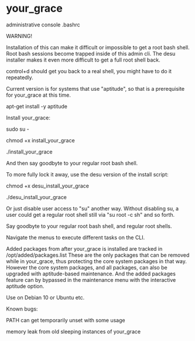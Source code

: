 # your_grace
administrative console .bashrc 

WARNING!

Installation of this can make it difficult or impossible to get a root bash shell.
Root bash sessions become trapped inside of this admin cli. The desu installer makes it even
more difficult to get a full root shell back.

control+d should get you back to a real shell, you might have to do it repeatedly.

Current version is for systems that use "aptitude", so that is a prerequisite for your_grace at this time.

apt-get install -y aptitude

Install your_grace:

sudo su -

chmod +x install_your_grace

./install_your_grace

And then say goodbyte to your regular root bash shell.

To more fully lock it away, use the desu version of the install script:

chmod +x desu_install_your_grace

./desu_install_your_grace

Or just disable user access to "su" another way. Without disabling su, a user could get a regular root shell still via "su root -c sh" and so forth.


Say goodbyte to your regular root bash shell, and regular root shells.


Navigate the menus to execute different tasks on the CLI.

Added packages from after your_grace is installed are tracked in /opt/added/packages.list
These are the only packages that can be removed while in your_grace, thus protecting the core system packages in that way.
However the core system packages, and all packages, can also be upgraded with aptitude-based maintenance.
And the added packages feature can by bypassed in the maintenance menu with the interactive aptitude option.

Use on Debian 10 or Ubuntu etc.

Known bugs:

PATH can get temporarily unset with some usage

memory leak from old sleeping instances of your_grace


